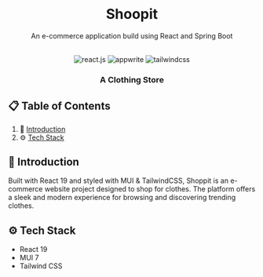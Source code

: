 <div align="center">
  <br />
    <h1>Shoopit</h1>
    <p>An e-commerce application build using React and Spring Boot</p>
  <br />
  <div>
    <img src="https://img.shields.io/badge/-React-black?style=for-the-badge&logoColor=white&logo=react&color=087ea4" alt="react.js" />
    <img src="https://img.shields.io/badge/-MUI-black?style=for-the-badge&logoColor=white&logo=mui&color=0073e6" alt="appwrite" />
    <img src="https://img.shields.io/badge/-Tailwind_CSS-black?style=for-the-badge&logoColor=white&logo=tailwindcss&color=00bcff" alt="tailwindcss" />
  </div>
  <h3 align="center">A Clothing Store</h3>
</div>

## 📋 <a name="table">Table of Contents</a>

1. 🤖 [Introduction](#introduction)
2. ⚙️ [Tech Stack](#tech-stack)

## <a name="introduction">🤖 Introduction</a>

Built with React 19 and styled with MUI & TailwindCSS, Shoppit is an e-commerce website project designed to shop for clothes. The platform offers a sleek and modern experience for browsing and discovering trending clothes.

## <a name="tech-stack">⚙️ Tech Stack</a>

- React 19
- MUI 7
- Tailwind CSS
